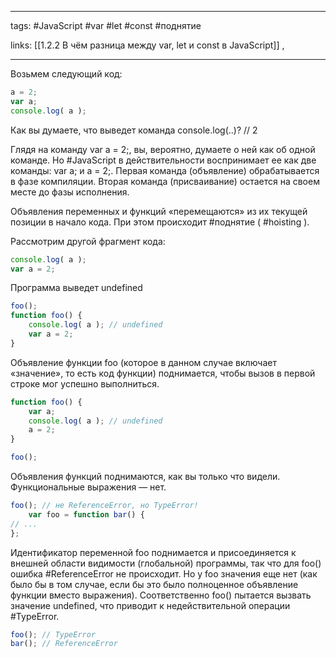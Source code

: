 ____

tags: #JavaScript #var #let #const #поднятие

links: [[1.2.2 В чём разница между var, let и const в JavaScript]] , 

_____

Возьмем следующий код:
~~~js
a = 2;
var a;
console.log( a );
~~~

Как вы думаете, что выведет команда console.log(..)? // 2

Глядя на команду var a = 2;, вы, вероятно, думаете о ней как об одной команде. Но #JavaScript в действительности воспринимает ее как две команды: var a; и a = 2;. Первая команда (объявление) обрабатывается в фазе компиляции. Вторая команда (присваивание) остается на своем месте до фазы исполнения.

Объявления переменных и функций «перемещаются» из их текущей позиции в начало кода. При этом происходит #поднятие ( #hoisting ).

Рассмотрим другой фрагмент кода:
~~~js
console.log( a );
var a = 2;
~~~

Программа выведет undefined

~~~js
foo();
function foo() {
	console.log( a ); // undefined
	var a = 2;
}
~~~

Объявление функции foo (которое в данном случае включает «значение», то есть код функции) поднимается, чтобы вызов в первой строке мог успешно выполниться.

~~~js
function foo() {
	var a;
	console.log( a ); // undefined
	a = 2;
}

foo();
~~~

Объявления функций поднимаются, как вы только что видели.
Функциональные выражения — нет.

~~~js
foo(); // не ReferenceError, но TypeError!
	var foo = function bar() {
// ...
};
~~~

Идентификатор переменной foo поднимается и присоединяется к внешней области видимости (глобальной) программы, так что для foo() ошибка #ReferenceError не происходит. Но у foo значения еще нет (как было бы в том случае, если бы это было полноценное объявление функции вместо выражения). Соответственно foo() пытается вызвать значение undefined, что приводит к недействительной операции #TypeError.

~~~js
foo(); // TypeError
bar(); // ReferenceError
~~~
